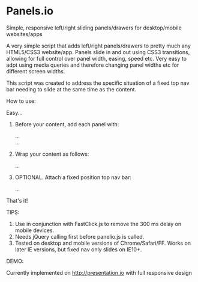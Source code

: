 Panels.io
=========

Simple, responsive left/right sliding panels/drawers for desktop/mobile websites/apps


A very simple script that adds left/right panels/drawers to pretty much any HTML5/CSS3 website/app. Panels slide in and out using CSS3 transitions, allowing for full control over panel width, easing, speed etc. Very easy to adpt using media queries and therefore changing panel widths etc for different screen widths.

This script was created to address the specific situation of a fixed top nav bar needing to slide at the same time as the content. 


How to use:

Easy...

1)  Before your content, add each panel with:
    
    <div class="side-pane left"> ... </div>
    
    <div class="side-pane right"> ... </div>
    
2)  Wrap your content as follows:

    <div id="container"> ... </div>
    
3)  OPTIONAL. Attach a fixed position top nav bar:

    <nav> ... </nav>
    
    
That's it!


TIPS:

1)  Use in conjunction with FastClick.js to remove the 300 ms delay on mobile devices.
2)  Needs jQuery calling first before panelio.js is called.
3)  Tested on desktop and mobile versions of Chrome/Safari/FF. Works on later IE versions, but fixed nav only slides on IE10+.


DEMO:

Currently implemented on http://presentation.io with full responsive design


